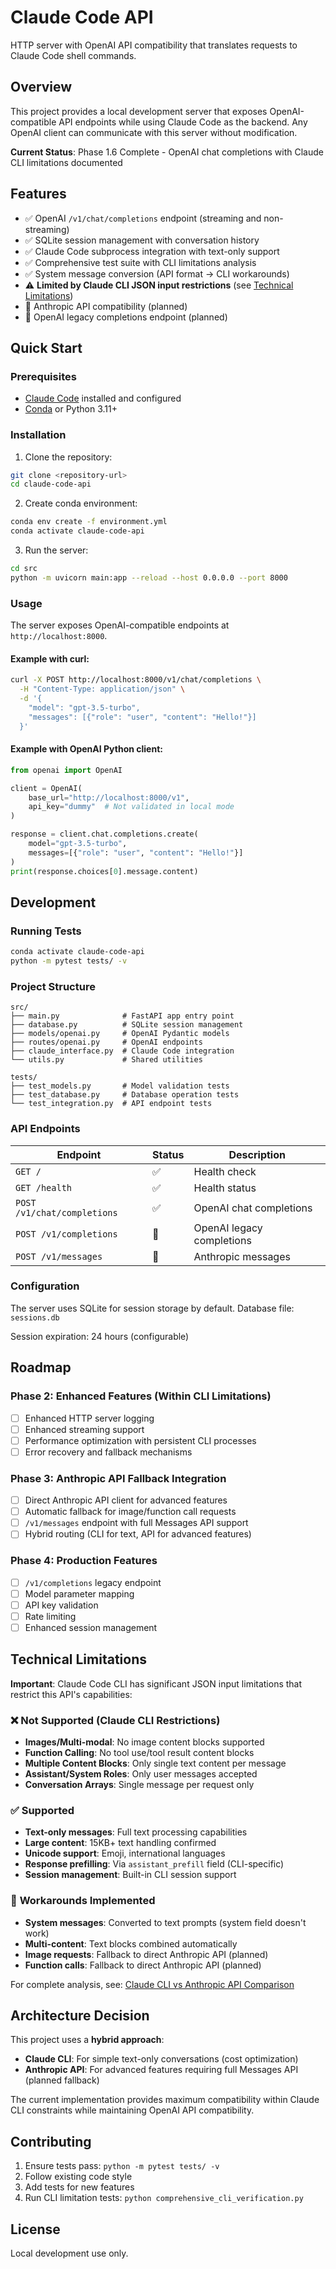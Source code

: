# Claude Code API

HTTP server with OpenAI API compatibility that translates requests to Claude Code shell commands.

## Overview

This project provides a local development server that exposes OpenAI-compatible API endpoints while using Claude Code as the backend. Any OpenAI client can communicate with this server without modification.

**Current Status**: Phase 1.6 Complete - OpenAI chat completions with Claude CLI limitations documented

## Features

- ✅ OpenAI `/v1/chat/completions` endpoint (streaming and non-streaming)
- ✅ SQLite session management with conversation history
- ✅ Claude Code subprocess integration with text-only support
- ✅ Comprehensive test suite with CLI limitations analysis
- ✅ System message conversion (API format → CLI workarounds)
- ⚠️ **Limited by Claude CLI JSON input restrictions** (see [Technical Limitations](#technical-limitations))
- 🚧 Anthropic API compatibility (planned)
- 🚧 OpenAI legacy completions endpoint (planned)

## Quick Start

### Prerequisites

- [Claude Code](https://claude.ai/code) installed and configured
- [Conda](https://docs.conda.io/en/latest/) or Python 3.11+

### Installation

1. Clone the repository:
```bash
git clone <repository-url>
cd claude-code-api
```

2. Create conda environment:
```bash
conda env create -f environment.yml
conda activate claude-code-api
```

3. Run the server:
```bash
cd src
python -m uvicorn main:app --reload --host 0.0.0.0 --port 8000
```

### Usage

The server exposes OpenAI-compatible endpoints at `http://localhost:8000`.

#### Example with curl:
```bash
curl -X POST http://localhost:8000/v1/chat/completions \
  -H "Content-Type: application/json" \
  -d '{
    "model": "gpt-3.5-turbo",
    "messages": [{"role": "user", "content": "Hello!"}]
  }'
```

#### Example with OpenAI Python client:
```python
from openai import OpenAI

client = OpenAI(
    base_url="http://localhost:8000/v1",
    api_key="dummy"  # Not validated in local mode
)

response = client.chat.completions.create(
    model="gpt-3.5-turbo",
    messages=[{"role": "user", "content": "Hello!"}]
)
print(response.choices[0].message.content)
```

## Development

### Running Tests
```bash
conda activate claude-code-api
python -m pytest tests/ -v
```

### Project Structure
```
src/
├── main.py              # FastAPI app entry point
├── database.py          # SQLite session management  
├── models/openai.py     # OpenAI Pydantic models
├── routes/openai.py     # OpenAI endpoints
├── claude_interface.py  # Claude Code integration
└── utils.py             # Shared utilities

tests/
├── test_models.py       # Model validation tests
├── test_database.py     # Database operation tests
└── test_integration.py  # API endpoint tests
```

### API Endpoints

| Endpoint | Status | Description |
|----------|---------|-------------|
| `GET /` | ✅ | Health check |
| `GET /health` | ✅ | Health status |
| `POST /v1/chat/completions` | ✅ | OpenAI chat completions |
| `POST /v1/completions` | 🚧 | OpenAI legacy completions |
| `POST /v1/messages` | 🚧 | Anthropic messages |

### Configuration

The server uses SQLite for session storage by default. Database file: `sessions.db`

Session expiration: 24 hours (configurable)

## Roadmap

### Phase 2: Enhanced Features (Within CLI Limitations)
- [ ] Enhanced HTTP server logging
- [ ] Enhanced streaming support
- [ ] Performance optimization with persistent CLI processes
- [ ] Error recovery and fallback mechanisms

### Phase 3: Anthropic API Fallback Integration
- [ ] Direct Anthropic API client for advanced features
- [ ] Automatic fallback for image/function call requests
- [ ] `/v1/messages` endpoint with full Messages API support
- [ ] Hybrid routing (CLI for text, API for advanced features)

### Phase 4: Production Features
- [ ] `/v1/completions` legacy endpoint
- [ ] Model parameter mapping
- [ ] API key validation
- [ ] Rate limiting
- [ ] Enhanced session management

## Technical Limitations

**Important**: Claude Code CLI has significant JSON input limitations that restrict this API's capabilities:

### ❌ **Not Supported** (Claude CLI Restrictions)
- **Images/Multi-modal**: No image content blocks supported
- **Function Calling**: No tool use/tool result content blocks  
- **Multiple Content Blocks**: Only single text content per message
- **Assistant/System Roles**: Only user messages accepted
- **Conversation Arrays**: Single message per request only

### ✅ **Supported** 
- **Text-only messages**: Full text processing capabilities
- **Large content**: 15KB+ text handling confirmed
- **Unicode support**: Emoji, international languages
- **Response prefilling**: Via `assistant_prefill` field (CLI-specific)
- **Session management**: Built-in CLI session support

### 🔄 **Workarounds Implemented**
- **System messages**: Converted to text prompts (system field doesn't work)
- **Multi-content**: Text blocks combined automatically
- **Image requests**: Fallback to direct Anthropic API (planned)
- **Function calls**: Fallback to direct Anthropic API (planned)

For complete analysis, see: [Claude CLI vs Anthropic API Comparison](./Claude_CLI_vs_Anthropic_API_Comparison.md)

## Architecture Decision

This project uses a **hybrid approach**:
- **Claude CLI**: For simple text-only conversations (cost optimization)
- **Anthropic API**: For advanced features requiring full Messages API (planned fallback)

The current implementation provides maximum compatibility within Claude CLI constraints while maintaining OpenAI API compatibility.

## Contributing

1. Ensure tests pass: `python -m pytest tests/ -v`
2. Follow existing code style
3. Add tests for new features
4. Run CLI limitation tests: `python comprehensive_cli_verification.py`

## License

Local development use only.
